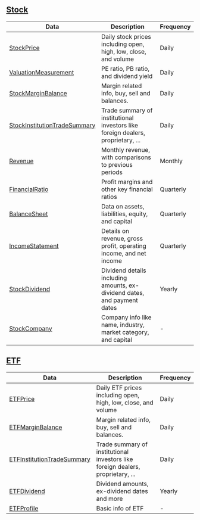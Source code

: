 ## [Stock](/reference/stock/#fmd.resources.stock.obj.Stock)

|Data|Description|Frequency|
|---|---|---|
|[StockPrice](/reference/stock-data-types/#fmd.resources.stock.types.StockPrice)|Daily stock prices including open, high, low, close, and volume|Daily|
|[ValuationMeasurement](/reference/stock-data-types/#fmd.resources.stock.types.ValuationMeasurement)|PE ratio, PB ratio, and dividend yield|Daily|
|[StockMarginBalance](/reference/stock-data-types/#fmd.resources.stock.types.StockMarginBalance)|Margin related info, buy, sell and balances.|Daily|
|[StockInstitutionTradeSummary](/reference/stock-data-types/#fmd.resources.stock.types.StockInstitutionTradeSummary)|Trade summary of institutional investors like foreign dealers, proprietary, ...|Daily|
|[Revenue](/reference/stock-data-types/#fmd.resources.stock.types.Revenue)|Monthly revenue, with comparisons to previous periods|Monthly|
|[FinancialRatio](/reference/stock-data-types/#fmd.resources.stock.types.FinancialRatio)|Profit margins and other key financial ratios|Quarterly|
|[BalanceSheet](/reference/stock-data-types/#fmd.resources.stock.types.BalanceSheet)|Data on assets, liabilities, equity, and capital|Quarterly|
|[IncomeStatement](/reference/stock-data-types/#fmd.resources.stock.types.IncomeStatement)|Details on revenue, gross profit, operating income, and net income|Quarterly|
|[StockDividend](/reference/stock-data-types/#fmd.resources.stock.types.StockDividend)|Dividend details including amounts, ex-dividend dates, and payment dates|Yearly|
|[StockCompany](/reference/stock-data-types/#fmd.resources.stock.types.StockCompany)|Company info like name, industry, market category, and capital|-|

## [ETF](/reference/etf/#fmd.resources.etf.obj.ETF)

|Data|Description|Frequency|
|---|---|---|
|[ETFPrice](/reference/etf-data-types/#fmd.resources.etf.types.ETFPrice)|Daily ETF prices including open, high, low, close, and volume|Daily|
|[ETFMarginBalance](/reference/stock-data-types/#fmd.resources.stock.types.ETFMarginBalance)|Margin related info, buy, sell and balances.|Daily|
|[ETFInstitutionTradeSummary](/reference/stock-data-types/#fmd.resources.stock.types.ETFInstitutionTradeSummary)|Trade summary of institutional investors like foreign dealers, proprietary, ...|Daily|
|[ETFDividend](/reference/etf-data-types/#fmd.resources.etf.types.ETFDividend)|Dividend amounts, ex-dividend dates and more|Yearly|
|[ETFProfile](/reference/etf-data-types/#fmd.resources.etf.types.ETFProfile)|Basic info of ETF|-|
